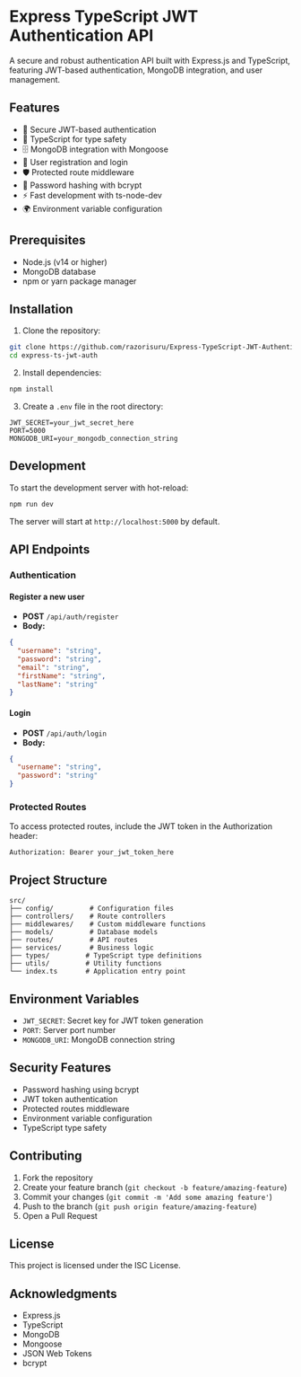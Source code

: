 # Express TypeScript JWT Authentication API

A secure and robust authentication API built with Express.js and TypeScript, featuring JWT-based authentication, MongoDB integration, and user management.

## Features

- 🔐 Secure JWT-based authentication
- 📝 TypeScript for type safety
- 🗄️ MongoDB integration with Mongoose
- 👤 User registration and login
- 🛡️ Protected route middleware
- 🔑 Password hashing with bcrypt
- ⚡ Fast development with ts-node-dev
- 🌍 Environment variable configuration

## Prerequisites

- Node.js (v14 or higher)
- MongoDB database
- npm or yarn package manager

## Installation

1. Clone the repository:
```bash
git clone https://github.com/razorisuru/Express-TypeScript-JWT-Authentication-API
cd express-ts-jwt-auth
```

2. Install dependencies:
```bash
npm install
```

3. Create a `.env` file in the root directory:
```
JWT_SECRET=your_jwt_secret_here
PORT=5000
MONGODB_URI=your_mongodb_connection_string
```

## Development

To start the development server with hot-reload:

```bash
npm run dev
```

The server will start at `http://localhost:5000` by default.

## API Endpoints

### Authentication

#### Register a new user
- **POST** `/api/auth/register`
- **Body:**
```json
{
  "username": "string",
  "password": "string",
  "email": "string",
  "firstName": "string",
  "lastName": "string"
}
```

#### Login
- **POST** `/api/auth/login`
- **Body:**
```json
{
  "username": "string",
  "password": "string"
}
```

### Protected Routes

To access protected routes, include the JWT token in the Authorization header:
```
Authorization: Bearer your_jwt_token_here
```

## Project Structure

```
src/
├── config/         # Configuration files
├── controllers/    # Route controllers
├── middlewares/    # Custom middleware functions
├── models/         # Database models
├── routes/         # API routes
├── services/       # Business logic
├── types/         # TypeScript type definitions
├── utils/         # Utility functions
└── index.ts       # Application entry point
```

## Environment Variables

- `JWT_SECRET`: Secret key for JWT token generation
- `PORT`: Server port number
- `MONGODB_URI`: MongoDB connection string

## Security Features

- Password hashing using bcrypt
- JWT token authentication
- Protected routes middleware
- Environment variable configuration
- TypeScript type safety

## Contributing

1. Fork the repository
2. Create your feature branch (`git checkout -b feature/amazing-feature`)
3. Commit your changes (`git commit -m 'Add some amazing feature'`)
4. Push to the branch (`git push origin feature/amazing-feature`)
5. Open a Pull Request

## License

This project is licensed under the ISC License.

## Acknowledgments

- Express.js
- TypeScript
- MongoDB
- Mongoose
- JSON Web Tokens
- bcrypt

